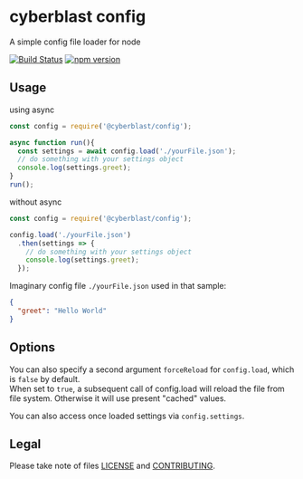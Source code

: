 # cyberblast config

A simple config file loader for node

[![Build Status](https://travis-ci.org/cyberblast/config.svg?branch=dev)](https://travis-ci.org/cyberblast/config)
[![npm version](https://badge.fury.io/js/%40cyberblast%2Fconfig.svg)](https://badge.fury.io/js/%40cyberblast%2Fconfig)

## Usage

using async
```js
const config = require('@cyberblast/config');

async function run(){
  const settings = await config.load('./yourFile.json');
  // do something with your settings object
  console.log(settings.greet);
}
run();
```

without async
```js
const config = require('@cyberblast/config');

config.load('./yourFile.json')
  .then(settings => {
    // do something with your settings object
    console.log(settings.greet);
  });
```

Imaginary config file `./yourFile.json` used in that sample:
```json
{
  "greet": "Hello World"
}
```

## Options

You can also specify a second argument `forceReload` for `config.load`, which is `false` by default.  
When set to `true`, a subsequent call of config.load will reload the file from file system. Otherwise it will use present "cached" values.

You can also access once loaded settings via `config.settings`.

## Legal

Please take note of files [LICENSE](https://raw.githubusercontent.com/cyberblast/config/master/LICENSE) and [CONTRIBUTING](https://raw.githubusercontent.com/cyberblast/config/master/CONTRIBUTING).
